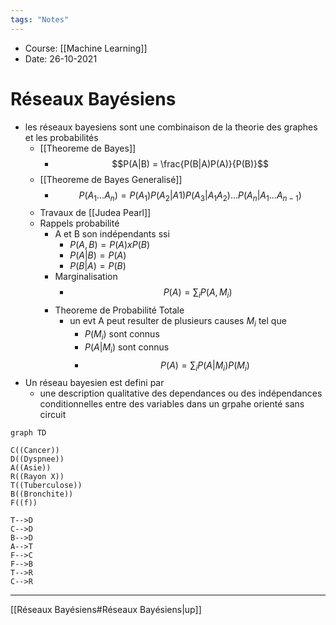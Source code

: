 ```yaml
---
tags: "Notes"
---
```


* Course: [[Machine Learning]]
* Date: 26-10-2021 


# Réseaux Bayésiens
* les réseaux bayesiens sont une combinaison de la theorie des graphes et les probabilités 
	* [[Theoreme de Bayes]] 
		* $$P(A|B) = \frac{P(B|A)P(A)}{P(B)}$$
	* [[Theoreme de Bayes Generalisé]]
		* $$P(A_1...A_n)=P(A_1)P(A_2|A1)P(A_3|A_1A_2)...P(A_n|A_1...A_{n-1})$$
	* Travaux de [[Judea Pearl]]
	* Rappels probabilité 
		* A et B son indépendants ssi 
			* $P(A,B) = P(A)xP(B)$
			* $P(A|B)=P(A)$
			* $P(B|A)= P(B)$
		* Marginalisation 
			* $$P(A)=\sum_i P(A,M_i)$$
		* Theoreme de Probabilité Totale 
			* un evt A peut resulter de plusieurs causes $M_i$ tel que 
				* $P(M_i)$ sont connus 
				* $P(A|M_i)$ sont connus
				* $$P(A) = \sum_i P(A|M_i)P(M_i)$$
* Un réseau bayesien est defini par 
	* une description qualitative des dependances ou des indépendances conditionnelles entre des variables dans un grpahe orienté sans circuit 

```mermaid 
graph TD

C((Cancer))
D((Dyspnee))
A((Asie))
R((Rayon X))
T((Tuberculose))
B((Bronchite))
F((f))

T-->D
C-->D
B-->D
A-->T
F-->C
F-->B
T-->R
C-->R
```

---
[[Réseaux Bayésiens#Réseaux Bayésiens|up]]